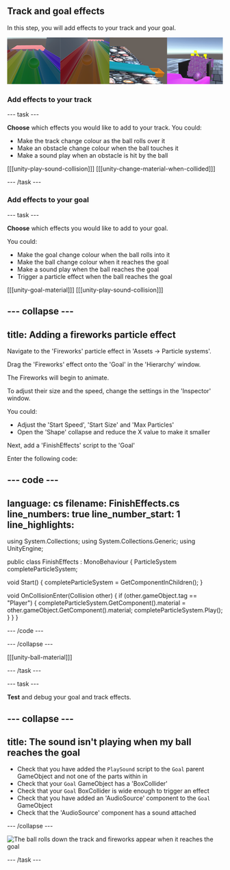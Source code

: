 ##  Track and goal effects

In this step, you will add effects to your track and your goal. 

![A collection of images showing example outputs for this step.](images/output-string.png)

### Add effects to your track

--- task ---

**Choose** which effects you would like to add to your track. You could:
+ Make the track change colour as the ball rolls over it
+ Make an obstacle change colour when the ball touches it
+ Make a sound play when an obstacle is hit by the ball

[[[unity-play-sound-collision]]]
[[[unity-change-material-when-collided]]]

--- /task ---

### Add effects to your goal

--- task ---

**Choose** which effects you would like to add to your goal. 

You could:
+ Make the goal change colour when the ball rolls into it
+ Make the ball change colour when it reaches the goal
+ Make a sound play when the ball reaches the goal
+ Trigger a particle effect when the ball reaches the goal

[[[unity-goal-material]]]
[[[unity-play-sound-collision]]]

--- collapse ---
---
title: Adding a fireworks particle effect
---

Navigate to the 'Fireworks' particle effect in 'Assets -> Particle systems'.

Drag the 'Fireworks' effect onto the 'Goal' in the 'Hierarchy' window. 

The Fireworks will begin to animate.

To adjust their size and the speed, change the settings in the 'Inspector' window.

You could:
+ Adjust the 'Start Speed', 'Start Size' and 'Max Particles'
+ Open the 'Shape' collapse and reduce the X value to make it smaller

Next, add a 'FinishEffects' script to the 'Goal'

Enter the following code:

--- code ---
---
language: cs
filename: FinishEffects.cs
line_numbers: true
line_number_start: 1
line_highlights: 
---

using System.Collections;
using System.Collections.Generic;
using UnityEngine;


public class FinishEffects : MonoBehaviour
{
   ParticleSystem completeParticleSystem;

   void Start()
   {
       completeParticleSystem = GetComponentInChildren<ParticleSystem>();
   }


   void OnCollisionEnter(Collision other)
   {
       if (other.gameObject.tag == "Player")
       {
           completeParticleSystem.GetComponent<ParticleSystemRenderer>().material = other.gameObject.GetComponent<Renderer>().material;
           completeParticleSystem.Play();
       }
   }
}

--- /code ---

--- /collapse ---

[[[unity-ball-material]]]

--- /task ---

--- task ---

**Test** and debug your goal and track effects. 

--- collapse ---
---
title: The sound isn't playing when my ball reaches the goal
---

+ Check that you have added the `PlaySound` script to the `Goal` parent GameObject and not one of the parts within in
+ Check that your `Goal` GameObject has a 'BoxCollider'
+ Check that your `Goal` BoxCollider is wide enough to trigger an effect
+ Check that you have added an 'AudioSource' component to the `Goal` GameObject
+ Check that the 'AudioSource' component has a sound attached

--- /collapse ---

![The ball rolls down the track and fireworks appear when it reaches the goal](images/track-effects.gif)

--- /task ---
